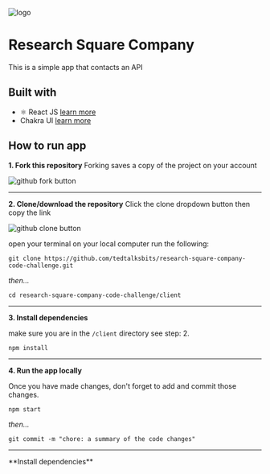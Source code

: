 ![logo](https://uploads-ssl.webflow.com/5f3420025b90061b5a79e42e/5f4d114e0536dc4e82e0162f_rs-logo-company.svg)

# Research Square Company

This is a simple app that contacts an API

## Built with

- ⚛️ React JS [learn more](https://reactjs.org/)
- Chakra UI [learn more](https://chakra-ui.com/)

## How to run app

**1. Fork this repository**
Forking saves a copy of the project on your account

![github fork button](https://i.imgur.com/9e5EhKb.png)

<hr />

**2. Clone/download the repository**
Click the clone dropdown button then copy the link

![github clone button](https://i.imgur.com/OIatuag.png)

open your terminal on your local computer run the following:

```console
git clone https://github.com/tedtalksbits/research-square-company-code-challenge.git
```

_then..._

```console
cd research-square-company-code-challenge/client
```

<hr />

**3. Install dependencies**

make sure you are in the `/client` directory see step: 2.

```console
npm install
```

<hr />

**4. Run the app locally**

Once you have made changes, don't forget to add and commit those changes.

```console
npm start
```

_then..._

```console
git commit -m "chore: a summary of the code changes"
```

<hr />
 **Install dependencies**
